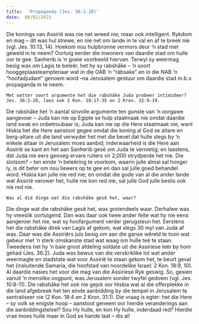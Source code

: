 ```yaml
---
title:  'Propaganda (Jes. 36:2-20)'
date:  08/02/2021
---
```


Die konings van Assirië was nie net wreed nie, maar ook intelligent. Rykdom en mag – dít was hul strewe, en nie net om lande in te val en af te breek nie (vgl. Jes. 10:13, 14). Hoekom nou hulpbronne vermors deur ’n stad met geweld in te neem? Oortuig eerder die inwoners van daardie stad om hulle oor te gee. Sanherib is ’n goeie voorbeeld hiervan. Terwyl sy weermag besig was om Lagis te beleër, het hy sy rabshāke – ’n soort hooggeplaasteamptenaar wat in die OAB ’n “rábsake” en in die NAB ’n “hoofadjudant” genoem word –na Jerusalem gestuur om daardie stad m.b.v. propaganda in te neem.

`Met watter soort argumente het die rabshāke Juda probeer intimideer? Jes. 36:2-20, lees ook 2 Kon. 18:17-35 en 2 Kron. 32:9-19.`

Die rabshāke het ’n aantal sinvolle argumente ten gunste van ’n oorgawe aangevoer – Juda kan nie op Egipte se hulp staatmaak nie omdat daardie land swak en onbetroubaar is; Juda kan nie op die Here staatmaak nie, want Hiskia het die Here aanstoot gegee omdat die koning al God se altare en berg-altare uit die land verwyder het met die bevel dat hulle slegs by ’n enkele altaar in Jerusalem moes aanbid; inderwaarheid is die Here aan Assirië se kant en het aan Sanherib gesê om Juda te vernietig; en laastens, dat Juda nie eers genoeg ervare ruiters vir 2,000 strydperde het nie. Die slotsom? – ten einde ’n beleëring te voorkom, waarin julle almal sal honger ly, is dit beter om nou liewers op te gee en dan sal julle goed behandel word. Hiskia kan julle nie red nie; en omdat die gode van al die ander lande wat Assirië verower het, hulle nie kon red nie, sal julle God julle beslis ook nie red nie.

`Was al dié dinge wat die rabshāke gesê het, waar?`

Die dinge wat die rabshāke gesê het, was grotendeels waar. Derhalwe was hy vreeslik oortuigend. Dan was daar ook twee ander feite wat hy nie eens aangeroer het nie, wat sy hoofargument verder gerugsteun het. Eerstens het die rabshāke direk van Lagis af gekom, wat slegs 30 myl van Juda af was. Daar was die Assiriërs juis besig om aan die ganse wêreld te toon wat gebeur met ’n sterk omskanste stad wat waag om hulle teë te staan. Tweedens het hy ’n baie groot afdeling soldate uit die Assiriese leër by hom gehad (Jes. 36:2). Juda was bewus van die verskriklike lot wat ander weermagte en stadstate wat voor Assirië te staan gekom het, te beurt geval het (insluitende Samaria, die hoofstad van noordelike Israel: 2 Kon. 18:9, 10). Al daardie nasies het voor die mag van die Assiriese Ryk geswig. So, gesien vanuit ’n menslike oogpunt, was Jerusalem sonder twyfel gedoem (vgl. Jes. 10:8-11). Die rabshāke het ook nie gejok oor Hiskia wat al die offerplekke in die land afgebreek het ten einde aanbidding by die tempel in Jerusalem te sentraliseer nie (2 Kon. 18:4 en 2 Kron. 31:1). Die vraag is egter: het die Here – sy volk se enigste hoop – aanstoot geneem oor hierdie veranderings aan die aanbiddingstelsel? Sou Hy hulle, en kon Hy hulle, inderdaad red? Hierdie vrae moes hulle maar in God se hande laat – dis al!